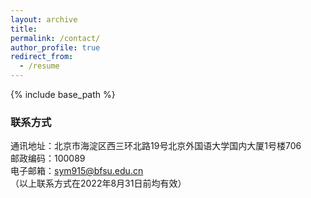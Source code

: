 ```yaml
---
layout: archive
title: 
permalink: /contact/
author_profile: true
redirect_from:
  - /resume
---
```


{% include base_path %}

### 联系方式
通讯地址：北京市海淀区西三环北路19号北京外国语大学国内大厦1号楼706<br>
邮政编码：100089<br>
电子邮箱：sym915@bfsu.edu.cn<br>
（以上联系方式在2022年8月31日前均有效）
